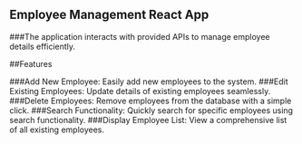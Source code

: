 ## Employee Management React App
###The application interacts with provided APIs to manage employee details efficiently.

##Features

###Add New Employee: Easily add new employees to the system.
###Edit Existing Employees: Update details of existing employees seamlessly.
###Delete Employees: Remove employees from the database with a simple click.
###Search Functionality: Quickly search for specific employees using search functionality.
###Display Employee List: View a comprehensive list of all existing employees.
